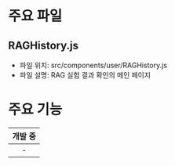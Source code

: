 # 주요 파일

## RAGHistory.js

- 파일 위치: src/components/user/RAGHistory.js
- 파일 설명: RAG 실험 결과 확인의 메인 페이지

# 주요 기능

| 개발 중 |
|:---:|
|-|